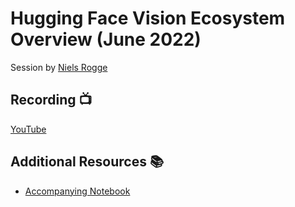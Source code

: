 # Hugging Face Vision Ecosystem Overview (June 2022)
Session by [Niels Rogge](https://github.com/NielsRogge)


## Recording 📺
[YouTube](https://www.youtube.com/watch?v=oL-xmufhZM8&pp=ygUdaHVnZ2luZyBmYWNlIHN0dWR5IGdyb3VwIHN3aW4%3D)


## Additional Resources 📚
- [Accompanying Notebook](../Notebooks/HuggingFace_vision_ecosystem_overview_(June_2022).ipynb)